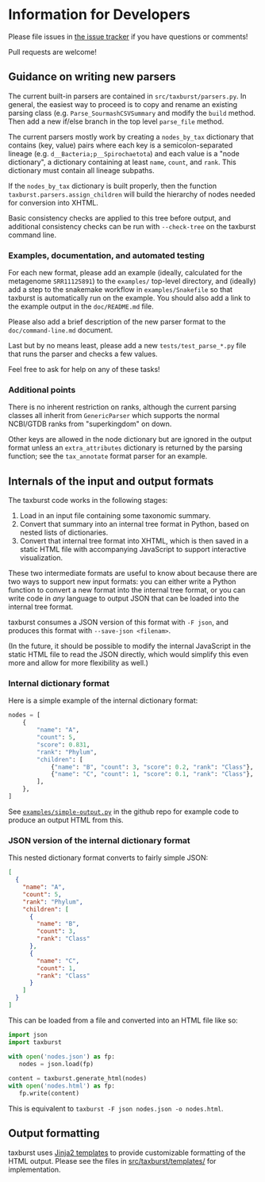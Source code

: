 # Information for Developers

Please file issues in
[the issue tracker](https://github.com/taxburst/taxburst/issues) if
you have questions or comments!

Pull requests are welcome!

## Guidance on writing new parsers

The current built-in parsers are contained in
`src/taxburst/parsers.py`.  In general, the easiest way to proceed is
to copy and rename an existing parsing class
(e.g. `Parse_SourmashCSVSummary` and modify the `build` method.
Then add a new if/else branch in the top level `parse_file` method.

The current parsers mostly work by creating a `nodes_by_tax`
dictionary that contains (key, value) pairs where each key is a
semicolon-separated lineage (e.g. `d__Bacteria;p__Spirochaetota`) and
each value is a "node dictionary", a dictionary containing at least
`name`, `count`, and `rank`. This dictionary must contain all lineage
subpaths.

If the `nodes_by_tax` dictionary is built properly, then the function
`taxburst.parsers.assign_children` will build the hierarchy of nodes
needed for conversion into XHTML.

Basic consistency checks are applied to this tree before output, and
additional consistency checks can be run with `--check-tree` on the
taxburst command line.

### Examples, documentation, and automated testing

For each new format, please add an example (ideally, calculated for the
metagenome `SRR11125891`) to the `examples/` top-level directory, and
(ideally) add a step to the snakemake workflow in `examples/Snakefile`
so that taxburst is automatically run on the example. You should also
add a link to the example output in the `doc/README.md` file.

Please also add a brief description of the new parser format to
the `doc/command-line.md` document.

Last but by no means least, please add a new `tests/test_parse_*.py` file
that runs the parser and checks a few values.

Feel free to ask for help on any of these tasks!

### Additional points

There is no inherent restriction on ranks, although the current parsing
classes all inherit from `GenericParser` which supports the normal
NCBI/GTDB ranks from "superkingdom" on down.

Other keys are allowed in the node dictionary but are ignored in the
output format unless an `extra_attributes` dictionary is returned by
the parsing function; see the `tax_annotate` format parser for an
example.

## Internals of the input and output formats

The taxburst code works in the following stages:

1. Load in an input file containing some taxonomic summary.
2. Convert that summary into an internal tree format in Python, based on nested lists of dictionaries.
3. Convert that internal tree format into XHTML, which is then saved in a static HTML file with accompanying JavaScript to support interactive visualization.

These two intermediate formats are useful to know about because there
are two ways to support new input formats: you can either write a
Python function to convert a new format into the internal tree format,
or you can write code in _any_ language to output JSON that can be
loaded into the internal tree format.

taxburst consumes a JSON version of this format with `-F json`, and
produces this format with `--save-json <filenam>`.

(In the future, it should be possible to modify the internal JavaScript in
the static HTML file to read the JSON directly, which would simplify this
even more and allow for more flexibility as well.)

### Internal dictionary format

Here is a simple example of the internal dictionary format:

```python
nodes = [
    {
        "name": "A",
        "count": 5,
        "score": 0.831,
        "rank": "Phylum",
        "children": [
            {"name": "B", "count": 3, "score": 0.2, "rank": "Class"},
            {"name": "C", "count": 1, "score": 0.1, "rank": "Class"},
        ],
    },
]
```

See
[`examples/simple-output.py`](https://github.com/taxburst/taxburst/blob/main/examples/simple-output.py)
in the github repo for example code to produce an output HTML from
this.

### JSON version of the internal dictionary format

This nested dictionary format converts to fairly simple JSON:
```json
[
  {
    "name": "A",
    "count": 5,
    "rank": "Phylum",
    "children": [
      {
        "name": "B",
        "count": 3,
        "rank": "Class"
      },
      {
        "name": "C",
        "count": 1,
        "rank": "Class"
      }
    ]
  }
]
```

This can be loaded from a file and converted into an HTML file like so:
```python
import json
import taxburst

with open('nodes.json') as fp:
   nodes = json.load(fp)
   
content = taxburst.generate_html(nodes)
with open('nodes.html') as fp:
   fp.write(content)
```
This is equivalent to `taxburst -F json nodes.json -o nodes.html`.

## Output formatting

taxburst uses
[Jinja2 templates](https://jinja.palletsprojects.com/en/stable/) to
provide customizable formatting of the HTML output. Please see the
files in
[src/taxburst/templates/](https://github.com/taxburst/taxburst/tree/main/src/taxburst/templates)
for implementation.
